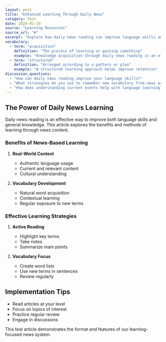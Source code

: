 ```yaml
---
layout: post
title: "Enhanced Learning Through Daily News"
category: Test
date: 2024-01-19
source: "Learning Resources"
source_url: "#"
excerpt: "Explore how daily news reading can improve language skills and knowledge acquisition through structured learning approaches."
vocabulary:
  - term: "acquisition"
    definition: "The process of learning or gaining something"
    example: "Knowledge acquisition through daily news reading is an effective learning method"
  - term: "structured"
    definition: "Arranged according to a pattern or plan"
    example: "A structured learning approach helps improve retention"
discussion_questions:
  - "How can daily news reading improve your language skills?"
  - "What strategies do you use to remember new vocabulary from news articles?"
  - "How does understanding current events help with language learning?"
---
```


## The Power of Daily News Learning

Daily news reading is an effective way to improve both language skills and general knowledge. This article explores the benefits and methods of learning through news content.

### Benefits of News-Based Learning

1. **Real-World Context**
   - Authentic language usage
   - Current and relevant content
   - Cultural understanding

2. **Vocabulary Development**
   - Natural word acquisition
   - Contextual learning
   - Regular exposure to new terms

### Effective Learning Strategies

1. **Active Reading**
   - Highlight key terms
   - Take notes
   - Summarize main points

2. **Vocabulary Focus**
   - Create word lists
   - Use new terms in sentences
   - Review regularly

## Implementation Tips

- Read articles at your level
- Focus on topics of interest
- Practice regular review
- Engage in discussions

This test article demonstrates the format and features of our learning-focused news system.
